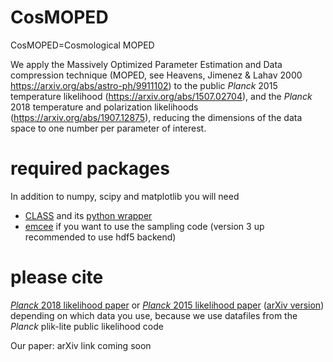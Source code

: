 # CosMOPED

CosMOPED=Cosmological MOPED

We apply the Massively Optimized Parameter Estimation and Data compression technique (MOPED, see Heavens, Jimenez & Lahav 2000 https://arxiv.org/abs/astro-ph/9911102) to the public *Planck* 2015 temperature likelihood (https://arxiv.org/abs/1507.02704), and the *Planck* 2018 temperature and polarization likelihoods (https://arxiv.org/abs/1907.12875), reducing the dimensions of the data space to one number per parameter of interest.

# required packages

In addition to numpy, scipy and matplotlib you will need
* [CLASS](http://class-code.net/) and its [python wrapper](https://github.com/lesgourg/class_public/wiki/Python-wrapper)
* [emcee](https://emcee.readthedocs.io/en/latest/user/install/) if you want to use the sampling code (version 3 up recommended to use hdf5 backend)

# please cite

[*Planck* 2018 likelihood paper](https://arxiv.org/abs/1907.12875) or [*Planck* 2015 likelihood paper](https://www.aanda.org/articles/aa/abs/2016/10/aa26926-15/aa26926-15.html) ([arXiv version](https://arxiv.org/abs/1507.02704)) depending on which data you use, because we use datafiles from the *Planck* plik-lite public likelihood code

Our paper: arXiv link coming soon
